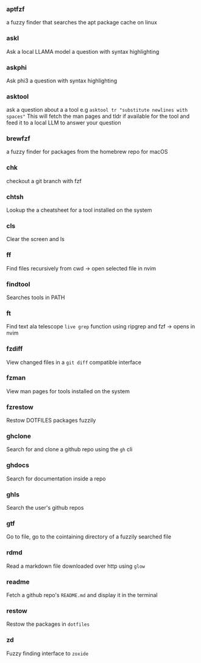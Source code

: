 ### aptfzf

a fuzzy finder that searches the apt package cache on linux

### askl

Ask a local LLAMA model a question with syntax highlighting

### askphi

Ask phi3 a question with syntax highlighting

### asktool

ask a question about a a tool e.g
`asktool tr "substitute newlines with spaces"`
This will fetch the man pages and tldr if available for the tool and feed it to a local LLM to answer your question

### brewfzf

a fuzzy finder for packages from the homebrew repo for macOS

### chk

checkout a git branch with fzf

### chtsh

Lookup the a cheatsheet for a tool installed on the system

### cls

Clear the screen and ls

### ff

Find files recursively from cwd -> open selected file in nvim

### findtool

Searches tools in PATH

### ft

Find text ala telescope `live grep` function using ripgrep and fzf -> opens in nvim

### fzdiff

View changed files in a `git diff` compatible interface

### fzman

View man pages for tools installed on the system

### fzrestow

Restow DOTFILES packages fuzzily

### ghclone

Search for and clone a github repo using the `gh` cli

### ghdocs

Search for documentation inside a repo

### ghls

Search the user's github repos

### gtf

Go to file, go to the cointaining directory of a fuzzily searched file

### rdmd

Read a markdown file downloaded over http using `glow`

### readme

Fetch a github repo's `README.md` and display it in the terminal

### restow

Restow the packages in `dotfiles`

### zd

Fuzzy finding interface to `zoxide`
